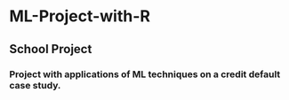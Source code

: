 # ML-Project-with-R


## School Project 



### Project with applications of ML techniques on a credit default case study. 
